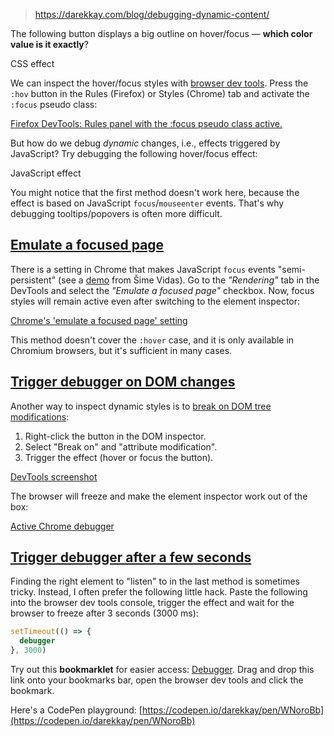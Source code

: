 
> https://darekkay.com/blog/debugging-dynamic-content/

The following button displays a big outline on hover/focus — **which color value is it exactly**?

CSS effect

We can inspect the hover/focus styles with [browser dev tools](https://umaar.com/dev-tips/43-trigger-pseudo-class/). Press the `:hov` button in the Rules (Firefox) or Styles (Chrome) tab and activate the `:focus` pseudo class:

[Firefox DevTools: Rules panel with the :focus pseudo class active.](https://darekkay.com/blog/css-focus.png)

But how do we debug _dynamic_ changes, i.e., effects triggered by JavaScript? Try debugging the following hover/focus effect:

JavaScript effect

You might notice that the first method doesn't work here, because the effect is based on JavaScript `focus`/`mouseenter` events. That's why debugging tooltips/popovers is often more difficult.

## [Emulate a focused page](https://darekkay.com/blog/debugging-dynamic-content/#emulate-a-focused-page)

There is a setting in Chrome that makes JavaScript `focus` events "semi-persistent" (see a [demo](https://twitter.com/simevidas/status/1376281628260114432) from Šime Vidas). Go to the _"Rendering"_ tab in the DevTools and select the _"Emulate a focused page"_ checkbox. Now, focus styles will remain active even after switching to the element inspector:

[Chrome's 'emulate a focused page' setting](https://darekkay.com/blog/emulation.png)

This method doesn't cover the `:hover` case, and it is only available in Chromium browsers, but it's sufficient in many cases.

## [Trigger debugger on DOM changes](https://darekkay.com/blog/debugging-dynamic-content/#trigger-debugger-on-dom-changes)

Another way to inspect dynamic styles is to [break on DOM tree modifications](https://www.matuzo.at/blog/dev-tools-debugging-dom-tree-modifications/):

1. Right-click the button in the DOM inspector.
2. Select "Break on" and "attribute modification".
3. Trigger the effect (hover or focus the button).

[DevTools screenshot](https://darekkay.com/blog/dom-modifications.png)

The browser will freeze and make the element inspector work out of the box:

[Active Chrome debugger](https://darekkay.com/blog/debugger.png)

## [Trigger debugger after a few seconds](https://darekkay.com/blog/debugging-dynamic-content/#trigger-debugger-after-a-few-seconds)

Finding the right element to "listen" to in the last method is sometimes tricky. Instead, I often prefer the following little hack. Paste the following into the browser dev tools console, trigger the effect and wait for the browser to freeze after 3 seconds (3000 ms):

```js
setTimeout(() => {
  debugger
}, 3000)
```

Try out this **bookmarklet** for easier access: [Debugger](<javascript:(function()%7BsetTimeout(()%20%3D%3E%20%7B%20debugger%20%7D%2C%203000)%7D)()>). Drag and drop this link onto your bookmarks bar, open the browser dev tools and click the bookmark.

Here's a CodePen playground: [https://codepen.io/darekkay/pen/WNoroBb](https://codepen.io/darekkay/pen/WNoroBb)
